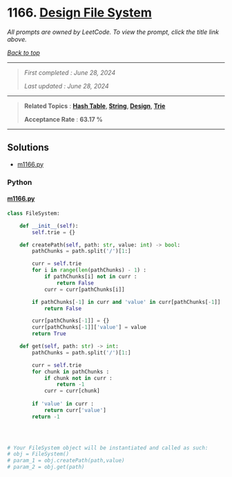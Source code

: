 # 1166. [Design File System](<https://leetcode.com/problems/design-file-system>)

*All prompts are owned by LeetCode. To view the prompt, click the title link above.*

*[Back to top](<../README.md>)*

------

> *First completed : June 28, 2024*
>
> *Last updated : June 28, 2024*

------

> **Related Topics** : **[Hash Table](<by_topic/Hash Table.md>), [String](<by_topic/String.md>), [Design](<by_topic/Design.md>), [Trie](<by_topic/Trie.md>)**
>
> **Acceptance Rate** : **63.17 %**

------

## Solutions

- [m1166.py](<../my-submissions/m1166.py>)
### Python
#### [m1166.py](<../my-submissions/m1166.py>)
```Python
class FileSystem:

    def __init__(self):
        self.trie = {}

    def createPath(self, path: str, value: int) -> bool:
        pathChunks = path.split('/')[1:]

        curr = self.trie
        for i in range(len(pathChunks) - 1) :
            if pathChunks[i] not in curr :
                return False
            curr = curr[pathChunks[i]]

        if pathChunks[-1] in curr and 'value' in curr[pathChunks[-1]] :
            return False

        curr[pathChunks[-1]] = {}
        curr[pathChunks[-1]]['value'] = value
        return True

    def get(self, path: str) -> int:
        pathChunks = path.split('/')[1:]

        curr = self.trie
        for chunk in pathChunks :
            if chunk not in curr :
                return -1
            curr = curr[chunk]
        
        if 'value' in curr :
            return curr['value']
        return -1
        



# Your FileSystem object will be instantiated and called as such:
# obj = FileSystem()
# param_1 = obj.createPath(path,value)
# param_2 = obj.get(path)
```

